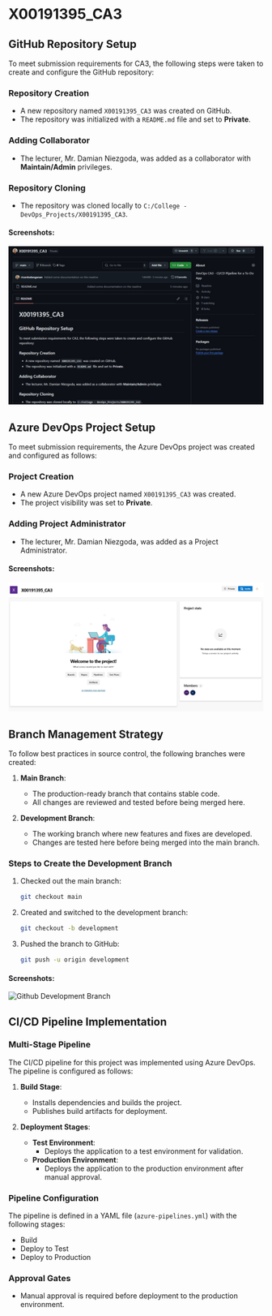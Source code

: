 # X00191395_CA3
## GitHub Repository Setup

To meet submission requirements for CA3, the following steps were taken to create and configure the GitHub repository:

### Repository Creation
- A new repository named `X00191395_CA3` was created on GitHub.
- The repository was initialized with a `README.md` file and set to **Private**.

### Adding Collaborator
- The lecturer, Mr. Damian Niezgoda, was added as a collaborator with **Maintain/Admin** privileges.

### Repository Cloning
- The repository was cloned locally to `C:/College - DevOps_Projects/X00191395_CA3`.

#### Screenshots:
![GitHub Repository Screenshot](images/Github-repo-page.jpg)

## Azure DevOps Project Setup

To meet submission requirements, the Azure DevOps project was created and configured as follows:

### Project Creation
- A new Azure DevOps project named `X00191395_CA3` was created.
- The project visibility was set to **Private**.

### Adding Project Administrator
- The lecturer, Mr. Damian Niezgoda, was added as a Project Administrator.

#### Screenshots:
![Azure DevOps Project Screenshot](images/Azure-creation-page.jpg)

## Branch Management Strategy

To follow best practices in source control, the following branches were created:

1. **Main Branch**:
   - The production-ready branch that contains stable code.
   - All changes are reviewed and tested before being merged here.

2. **Development Branch**:
   - The working branch where new features and fixes are developed.
   - Changes are tested here before being merged into the main branch.

### Steps to Create the Development Branch
1. Checked out the main branch:
   ```bash
   git checkout main

2. Created and switched to the development branch:
   ```bash
   git checkout -b development

3. Pushed the branch to GitHub:
   ```bash
   git push -u origin development

#### Screenshots:
![Github Development Branch](images/Github-development-branch.jpg)

## CI/CD Pipeline Implementation

### Multi-Stage Pipeline
The CI/CD pipeline for this project was implemented using Azure DevOps. The pipeline is configured as follows:

1. **Build Stage**:
   - Installs dependencies and builds the project.
   - Publishes build artifacts for deployment.

2. **Deployment Stages**:
   - **Test Environment**:
     - Deploys the application to a test environment for validation.
   - **Production Environment**:
     - Deploys the application to the production environment after manual approval.

### Pipeline Configuration
The pipeline is defined in a YAML file (`azure-pipelines.yml`) with the following stages:
- Build
- Deploy to Test
- Deploy to Production

### Approval Gates
- Manual approval is required before deployment to the production environment.